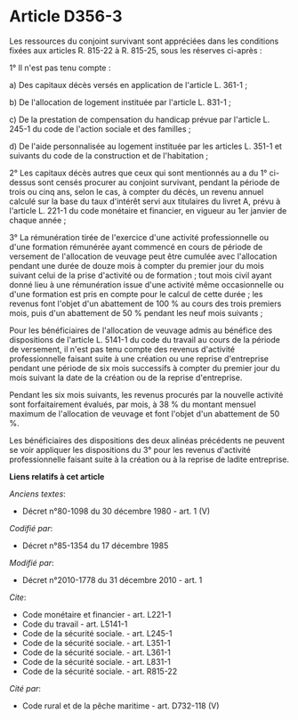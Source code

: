 # Article D356-3

Les ressources du conjoint survivant sont appréciées dans les conditions fixées aux articles R. 815-22 à R. 815-25, sous les
réserves ci-après : 

1° Il n'est pas tenu compte : 

a) Des capitaux décès versés en application de l'article L. 361-1 ; 

b) De l'allocation de logement instituée par l'article L. 831-1 ; 

c) De la prestation de compensation du handicap prévue par l'article L. 245-1 du code de l'action sociale et des familles ; 

d) De l'aide personnalisée au logement instituée par les articles L. 351-1 et suivants du code de la construction et de
l'habitation ; 

2° Les capitaux décès autres que ceux qui sont mentionnés au a du 1° ci-dessus sont censés procurer au conjoint survivant,
pendant la période de trois ou cinq ans, selon le cas, à compter du décès, un revenu annuel calculé sur la base du taux
d'intérêt servi aux titulaires du livret A, prévu à l'article L. 221-1 du code monétaire et financier, en vigueur au 1er
janvier de chaque année ; 

3° La rémunération tirée de l'exercice d'une activité professionnelle ou d'une formation rémunérée ayant commencé en cours de
période de versement de l'allocation de veuvage peut être cumulée avec l'allocation pendant une durée de douze mois à compter
du premier jour du mois suivant celui de la prise d'activité ou de formation ; tout mois civil ayant donné lieu à une
rémunération issue d'une activité même occasionnelle ou d'une formation est pris en compte pour le calcul de cette durée ;
les revenus font l'objet d'un abattement de 100 % au cours des trois premiers mois, puis d'un abattement de 50 % pendant les
neuf mois suivants ; 

Pour les bénéficiaires de l'allocation de veuvage admis au bénéfice des dispositions de l'article L. 5141-1 du code du
travail au cours de la période de versement, il n'est pas tenu compte des revenus d'activité professionnelle faisant suite à
une création ou une reprise d'entreprise pendant une période de six mois successifs à compter du premier jour du mois suivant
la date de la création ou de la reprise d'entreprise. 

Pendant les six mois suivants, les revenus procurés par la nouvelle activité sont forfaitairement évalués, par mois, à 38 %
du montant mensuel maximum de l'allocation de veuvage et font l'objet d'un abattement de 50 %. 

Les bénéficiaires des dispositions des deux alinéas précédents ne peuvent se voir appliquer les dispositions du 3° pour les
revenus d'activité professionnelle faisant suite à la création ou à la reprise de ladite entreprise.

**Liens relatifs à cet article**

_Anciens textes_:

  - Décret n°80-1098 du 30 décembre 1980 - art. 1 (V)

_Codifié par_:

  - Décret n°85-1354 du 17 décembre 1985

_Modifié par_:

  - Décret n°2010-1778 du 31 décembre 2010 - art. 1

_Cite_:

  - Code monétaire et financier - art. L221-1
  - Code du travail - art. L5141-1
  - Code de la sécurité sociale. - art. L245-1
  - Code de la sécurité sociale. - art. L351-1
  - Code de la sécurité sociale. - art. L361-1
  - Code de la sécurité sociale. - art. L831-1
  - Code de la sécurité sociale. - art. R815-22

_Cité par_:

  - Code rural et de la pêche maritime - art. D732-118 (V)
